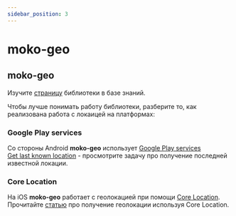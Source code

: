 ```yaml
---
sidebar_position: 3
---
```


# moko-geo

## moko-geo 

Изучите [страницу](../../learning/libraries/moko/moko-geo) библиотеки в базе знаний.

Чтобы лучше понимать работу библиотеки, разберите то, как реализована работа с локаицей на платформах:

### Google Play services 
Со стороны Android **moko-geo** использует [Google Play services](https://developers.google.com/android/guides/setup)  
[Get last known location](https://developer.android.com/training/location/retrieve-current) - просмотрите задачу про получение последней известной локации. 

### Core Location
На iOS **moko-geo** работает с геолокацией при помощи [Core Location](https://developer.apple.com/documentation/corelocation).  
Прочитайте [статью](https://levelup.gitconnected.com/core-location-setting-up-core-location-with-uikit-fc7980565b4f) про получение геолокации используя Core Location.
